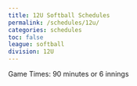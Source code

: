 ```yaml
---
title: 12U Softball Schedules
permalink: /schedules/12u/
categories: schedules
toc: false
league: softball
division: 12U
---
```


Game Times: 90 minutes or 6 innings

<script src="https://widgets.gc.com/static/js/sdk.v1.js"></script>
<div id="gc-scoreboard-widget-36bi"></div>
<script>
    window.GC.scoreboard.init({
        target: "#gc-scoreboard-widget-36bi",
        widgetId: "32ef962e-bd34-4438-a8b7-4d945c54fae6",
        maxVerticalGamesVisible: 6,
    })
</script>


